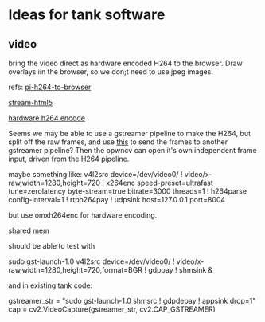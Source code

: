# Ideas for tank software

## video
bring the video direct as hardware encoded H264 to the browser.
Draw overlays iin the browser, so we don;t need to use jpeg images.

refs:
[pi-h264-to-browser](https://github.com/dans98/pi-h264-to-browser)

[stream-html5](https://blog.ronnyvdb.net/2019/01/20/howto-stream-html5-video-h264-encoded-video-encapsulated-in-mp4-from-the-raspberry-pi-to-any-web-browser/)

[hardware h264 encode](https://forums.raspberrypi.com/viewtopic.php?t=72435)


Seems we may be able to use a gstreamer pipeline to make the H264, but split off the raw frames, and use [this](https://www.collabora.com/news-and-blog/blog/2017/11/17/ipcpipeline-splitting-a-gstreamer-pipeline-into-multiple-processes/) to send the frames to another gstreamer pipeline?
Then the opwncv can open it's own independent frame input, driven from the H264 pipeline.


maybe something like:
v4l2src device=/dev/video0/ ! video/x-raw,width=1280,height=720 ! x264enc speed-preset=ultrafast tune=zerolatency byte-stream=true bitrate=3000 threads=1 ! h264parse config-interval=1 ! rtph264pay ! udpsink host=127.0.0.1 port=8004

but use omxh264enc for hardware encoding.

[shared mem](https://stackoverflow.com/questions/57506349/gstreamer-pipeline-produce-and-consume-output-in-separate-processes)

should be able to test with

sudo gst-launch-1.0 v4l2src device=/dev/video0/ ! video/x-raw,width=1280,height=720,format=BGR ! gdppay ! shmsink &

and in existing tank code:

gstreamer_str = "sudo gst-launch-1.0 shmsrc ! gdpdepay ! appsink drop=1"
cap = cv2.VideoCapture(gstreamer_str, cv2.CAP_GSTREAMER)




